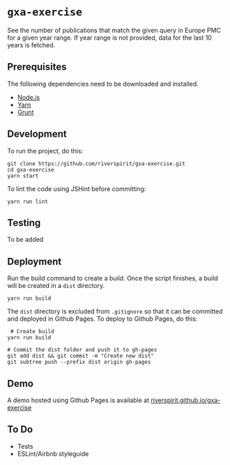 # `gxa-exercise`

See the number of publications that match the given query in Europe PMC for a given year range. If year range is not provided, data for the last 10 years is fetched.

## Prerequisites
The following dependencies need to be downloaded and installed.

- [Node.js](https://nodejs.org/en/)
- [Yarn](https://yarnpkg.com/en/)
- [Grunt](https://gruntjs.com/getting-started)

## Development

To run the project, do this:

```
git clone https://github.com/riverspirit/gxa-exercise.git
cd gxa-exercise
yarn start
```

To lint the code using JSHint before committing:

```
yarn run lint
```

## Testing
To be added

## Deployment
Run the build command to create a build. Once the script finishes, a build will be created in a `dist` directory.
```
yarn run build
```

The `dist` directory is excluded from `.gitignore` so that it can be committed and deployed in Github Pages. To deploy to Github Pages, do this:

```
 # Create build
yarn run build

# Commit the dist folder and push it to gh-pages
git add dist && git commit -m "Create new dist"
git subtree push --prefix dist origin gh-pages
```

## Demo
A demo hosted using Github Pages is available at [riverspirit.github.io/gxa-exercise](https://riverspirit.github.io/gxa-exercise/)

## To Do
- Tests
- ESLint/Airbnb styleguide
